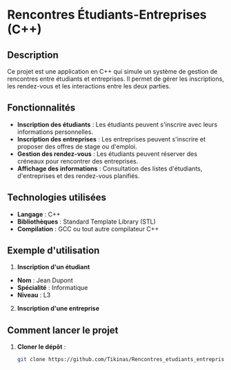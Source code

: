 # Rencontres Étudiants-Entreprises (C++)

## Description
Ce projet est une application en C++ qui simule un système de gestion de rencontres entre étudiants et entreprises. Il permet de gérer les inscriptions, les rendez-vous et les interactions entre les deux parties.

## Fonctionnalités
- **Inscription des étudiants** : Les étudiants peuvent s'inscrire avec leurs informations personnelles.
- **Inscription des entreprises** : Les entreprises peuvent s'inscrire et proposer des offres de stage ou d'emploi.
- **Gestion des rendez-vous** : Les étudiants peuvent réserver des créneaux pour rencontrer des entreprises.
- **Affichage des informations** : Consultation des listes d'étudiants, d'entreprises et des rendez-vous planifiés.

## Technologies utilisées
- **Langage** : C++
- **Bibliothèques** : Standard Template Library (STL)
- **Compilation** : GCC ou tout autre compilateur C++
## Exemple d'utilisation
1. **Inscription d'un étudiant**
 - **Nom** : Jean Dupont  
 - **Spécialité** : Informatique 
 - **Niveau** : L3
2. **Inscription d'une entreprise**
    
## Comment lancer le projet
1. **Cloner le dépôt** :
   ```bash
   git clone https://github.com/Tikinas/Rencontres_etudiants_entreprises_cpp.git
